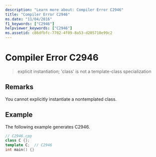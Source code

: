 ```yaml
---
description: "Learn more about: Compiler Error C2946"
title: "Compiler Error C2946"
ms.date: "11/04/2016"
f1_keywords: ["C2946"]
helpviewer_keywords: ["C2946"]
ms.assetid: c86dfbfc-7702-4f09-8a53-d205710e99c2
---
```

# Compiler Error C2946

> explicit instantiation; 'class' is not a template-class specialization

## Remarks

You cannot explicitly instantiate a nontemplated class.

## Example

The following example generates C2946.

```cpp
// C2946.cpp
class C {};
template C;  // C2946
int main() {}
```
